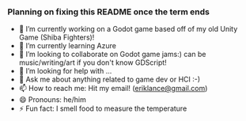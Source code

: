 ### Planning on fixing this README once the term ends
- 🔭 I’m currently working on a Godot game based off of my old Unity Game (Shiba Fighters)!
- 🌱 I’m currently learning Azure
- 👯 I’m looking to collaborate on Godot game jams:) can be music/writing/art if you don't know GDScript!
- 🤔 I’m looking for help with ...
- 💬 Ask me about anything related to game dev or HCI :-)
- 📫 How to reach me: Hit my email! (eriklance@gmail.com)
- 😄 Pronouns: he/him
- ⚡ Fun fact: I smell food to measure the temperature

<!--
**erik-lance/erik-lance** is a ✨ _special_ ✨ repository because its `README.md` (this file) appears on your GitHub profile.

Here are some ideas to get you started:

- 🔭 I’m currently working on ...
- 🌱 I’m currently learning ...
- 👯 I’m looking to collaborate on ...
- 🤔 I’m looking for help with ...
- 💬 Ask me about ...
- 📫 How to reach me: ...
- 😄 Pronouns: ...
- ⚡ Fun fact: ...
-->
